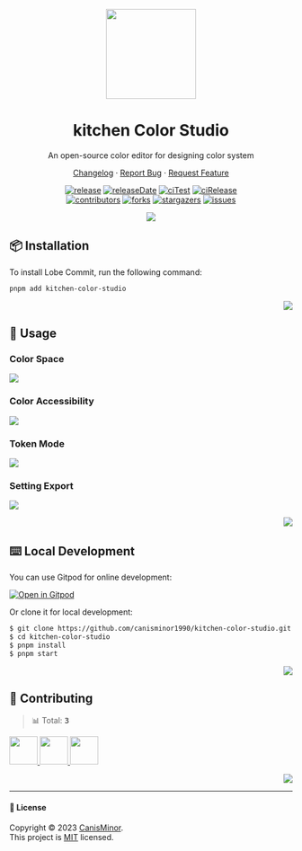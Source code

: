 <a name="readme-top"></a>

<div align="center">

<img width="160" src="https://gw.alipayobjects.com/mdn/rms_7d1485/afts/img/A*XDYxSJXBjjwAAAAAAAAAAAAAARQnAQ">

<h1>kitchen Color Studio</h1>

An open-source color editor for designing color system

[Changelog](./CHANGELOG.md) · [Report Bug][issues-url] · [Request Feature][issues-url]

<!-- SHIELD GROUP -->

[![release][release-shield]][release-url]
[![releaseDate][release-date-shield]][release-date-url]
[![ciTest][ci-test-shield]][ci-test-url]
[![ciRelease][ci-release-shield]][ci-release-url]
<br/>
[![contributors][contributors-shield]][contributors-url]
[![forks][forks-shield]][forks-url]
[![stargazers][stargazers-shield]][stargazers-url]
[![issues][issues-shield]][issues-url]

[![](https://raw.githubusercontent.com/canisminor1990/kitchen-color-studio/master/public/preview1.webp)](https://canisminor1990.github.io/kitchen-color-studio/~demos/colorstudio-demo-demo)

</div>

## 📦 Installation

To install Lobe Commit, run the following command:

```bash
pnpm add kitchen-color-studio
```

<div align="right">

[![][back-to-top]](#readme-top)

</div>

## 🎨 Usage

### Color Space

![](https://raw.githubusercontent.com/canisminor1990/kitchen-color-studio/master/public/preview2.webp)

### Color Accessibility

![](https://raw.githubusercontent.com/canisminor1990/kitchen-color-studio/master/public/preview5.webp)

### Token Mode

![](https://raw.githubusercontent.com/canisminor1990/kitchen-color-studio/master/public/preview3.webp)

### Setting Export

![](https://raw.githubusercontent.com/canisminor1990/kitchen-color-studio/master/public/preview4.webp)

<div align="right">

[![][back-to-top]](#readme-top)

</div>

## ⌨️ Local Development

You can use Gitpod for online development:

[![Open in Gitpod](https://gitpod.io/button/open-in-gitpod.svg)][gitpod-url]

Or clone it for local development:

```bash
$ git clone https://github.com/canisminor1990/kitchen-color-studio.git
$ cd kitchen-color-studio
$ pnpm install
$ pnpm start
```

<div align="right">

[![][back-to-top]](#readme-top)

</div>

## 🤝 Contributing

<!-- CONTRIBUTION GROUP -->

> 📊 Total: <kbd>**3**</kbd>

<a href="https://github.com/canisminor1990" title="canisminor1990">
  <img src="https://avatars.githubusercontent.com/u/17870709?v=4" width="50" />
</a>
<a href="https://github.com/actions-user" title="actions-user">
  <img src="https://avatars.githubusercontent.com/u/65916846?v=4" width="50" />
</a>
<a href="https://github.com/apps/dependabot" title="dependabot[bot]">
  <img src="https://avatars.githubusercontent.com/in/29110?v=4" width="50" />
</a>

<!-- CONTRIBUTION END -->

<div align="right">

[![][back-to-top]](#readme-top)

</div>

---

#### 📝 License

Copyright © 2023 [CanisMinor][profile-url]. <br />
This project is [MIT](./LICENSE) licensed.

<!-- LINK GROUP -->

[profile-url]: https://github.com/canisminor1990
[issues-url]: https://github.com/canisminor1990/kitchen-color-studio/issues/new/choose
[gitpod-url]: https://gitpod.io/#https://github.com/canisminor1990/kitchen-color-studio

<!-- SHIELD LINK GROUP -->

[back-to-top]: https://img.shields.io/badge/-BACK_TO_TOP-151515?style=flat-square

<!-- release -->

[release-shield]: https://img.shields.io/npm/v/@lobehub/ui?label=kitchen-color-studio
[release-url]: https://www.npmjs.com/package/@lobehub/ui

<!-- releaseDate -->

[release-date-shield]: https://img.shields.io/github/release-date/canisminor1990/kitchen-color-studio?style=flat
[release-date-url]: https://github.com/canisminor1990/kitchen-color-studio/releases

<!-- ciTest -->

[ci-test-shield]: https://github.com/canisminor1990/kitchen-color-studio/workflows/Test%20CI/badge.svg
[ci-test-url]: https://github.com/canisminor1990/kitchen-color-studio/actions/workflows/test.yml

<!-- ciRelease -->

[ci-release-shield]: https://github.com/canisminor1990/kitchen-color-studio/workflows/Build%20and%20Release/badge.svg
[ci-release-url]: https://github.com/canisminor1990/kitchen-color-studio/actions/workflows/release.yml

<!-- contributors -->

[contributors-shield]: https://img.shields.io/github/contributors/canisminor1990/kitchen-color-studio.svg?style=flat
[contributors-url]: https://github.com/canisminor1990/kitchen-color-studio/graphs/contributors

<!-- forks -->

[forks-shield]: https://img.shields.io/github/forks/canisminor1990/kitchen-color-studio.svg?style=flat
[forks-url]: https://github.com/canisminor1990/kitchen-color-studio/network/members

<!-- stargazers -->

[stargazers-shield]: https://img.shields.io/github/stars/canisminor1990/kitchen-color-studio.svg?style=flat
[stargazers-url]: https://github.com/canisminor1990/kitchen-color-studio/stargazers

<!-- issues -->

[issues-shield]: https://img.shields.io/github/issues/canisminor1990/kitchen-color-studio.svg?style=flat
[issues-url]: https://img.shields.io/github/issues/canisminor1990/kitchen-color-studio.svg?style=flat
